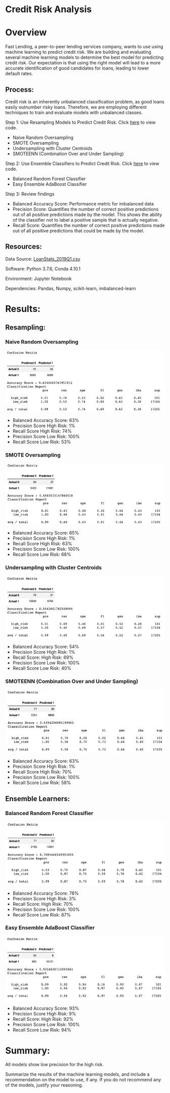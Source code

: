 # Credit Risk Analysis

# Overview

Fast Lending, a peer-to-peer lending services company, wants to use using machine learning to predict credit risk. We are building and evaluating several machine learning models to determine the best model for predicting credit risk. Our expectation is that using the right model will lead to a more accurate identification of good candidates for loans, leading to lower default rates.

## Process:

Credit risk is an inherently unbalanced classification problem, as good loans easily outnumber risky loans. Therefore, we are employing different techniques to train and evaluate models with unbalanced classes.

Step 1: Use Resampling Models to Predict Credit Risk. Click [here](https://github.com/corispade/Credit_Risk_Analysis/blob/main/credit_risk_resampling.ipynb) to view code.
* Naive Random Oversampling
* SMOTE Oversampling
* Undersampling with Cluster Centroids
* SMOTEENN (Combination Over and Under Sampling)

Step 2: Use Ensemble Classifiers to Predict Credit Risk. Click [here](https://github.com/corispade/Credit_Risk_Analysis/blob/main/credit_risk_ensemble.ipynb) to view code.
* Balanced Random Forest Classifier
* Easy Ensemble AdaBoost Classifier

Step 3: Review findings
* Balanced Accuracy Score: Performance metric for imbalanced data
* Precision Score: Quantifies the number of correct positive predictions out of all positive predictions made by the model. This shows the ability of the classifier not to label a positive sample that is actually negative.
* Recall Score: Quantifies the number of correct positive predictions made out of all positive predictions that could be made by the model.


## Resources:
Data Source: [LoanStats_2019Q1.csv](https://github.com/corispade/Credit_Risk_Analysis/blob/main/LoanStats_2019Q1.csv)

Software: Python 3.7.6, Conda 4.10.1

Environment: Jupyter Notebook

Dependencies: Pandas, Numpy, scikit-learn, imbalanced-learn


# Results:

## Resampling:

### Naive Random Oversampling
![image](https://github.com/corispade/Credit_Risk_Analysis/blob/main/Images/Oversampling.png)

* Balanced Accuracy Score: 63%
* Precision Score High Risk: 1%
* Recall Score High Risk: 74%
* Precision Score Low Risk: 100%
* Recall Score Low Risk: 53%

### SMOTE Oversampling
![image](https://github.com/corispade/Credit_Risk_Analysis/blob/main/Images/SMOTE_Oversampling.png)

* Balanced Accuracy Score: 65%
* Precision Score High Risk: 1%
* Recall Score High Risk: 63%
* Precision Score Low Risk: 100%
* Recall Score Low Risk: 68%

### Undersampling with Cluster Centroids
![image](https://github.com/corispade/Credit_Risk_Analysis/blob/main/Images/Undersampling.png)

* Balanced Accuracy Score: 54%
* Precision Score High Risk: 1%
* Recall Score: High Risk: 69%
* Precision Score Low Risk: 100%
* Recall Score Low Risk: 40%

### SMOTEENN (Combination Over and Under Sampling)
![image](https://github.com/corispade/Credit_Risk_Analysis/blob/main/Images/SMOTEENN.png)

* Balanced Accuracy Score: 63%
* Precision Score High Risk: 1%
* Recall Score High Risk: 70%
* Precision Score Low Risk: 100%
* Recall Score Low Risk: 58%

## Ensemble Learners:

### Balanced Random Forest Classifier
![image](https://github.com/corispade/Credit_Risk_Analysis/blob/main/Images/Balanced_Random_Forest.png)

* Balanced Accuracy Score: 78% 
* Precision Score High Risk: 3%
* Recall Score: High Risk: 70%
* Precision Score Low Risk: 100%
* Recall Score Low Risk: 87% 

### Easy Ensemble AdaBoost Classifier
![image](https://github.com/corispade/Credit_Risk_Analysis/blob/main/Images/Easy_Ensemble.png)

* Balanced Accuracy Score: 93% 
* Precision Score High Risk: 9%
* Recall Score: High Risk: 92%
* Precision Score Low Risk: 100%
* Recall Score Low Risk: 94% 

# Summary:
All models show low precision for the high risk. 



Summarize the results of the machine learning models, and include a recommendation on the model to use, if any. If you do not recommend any of the models, justify your reasoning.